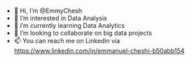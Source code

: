 - 👋 Hi, I’m @EmmyChesh
- 👀 I’m interested in Data Analysis
- 🌱 I’m currently learning Data Analytics
- 💞️ I’m looking to collaborate on big data projects
- 📫 You can reach me on Linkedin via https://www.linkedin.com/in/emmanuel-cheshi-b50abb154

<!---
EmmyChesh/EmmyChesh is a Researcher and data analysis enthusiast wishing to get in touch with experts in the field of data science especially analysis. Feel free to get in touch.
--->
